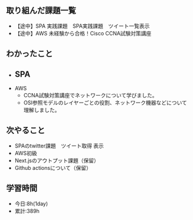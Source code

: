 ## 取り組んだ課題一覧
- 【途中】SPA 実践課題　SPA実践課題　ツイート一覧表示
- 【途中】AWS 未経験から合格！Cisco CCNA試験対策講座
## わかったこと
- SPA
  - 
- AWS
  - CCNA試験対策講座でネットワークについて学びました。
  - OSI参照モデルのレイヤーごとの役割、ネットワーク機器などについて理解しました。

## 次やること
- SPAのtwitter課題　ツイート取得 表示
- AWS初級
- Next.jsのアウトプット課題（保留）
- Github actionsについて（保留）

## 学習時間
- 今日:8h(1day)
- 累計:389h
